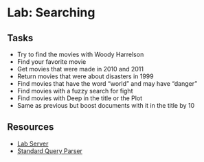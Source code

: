 # Lab: Searching

## Tasks
* Try to find the movies with Woody Harrelson
* Find your favorite movie
* Get movies that were made in 2010 and 2011
* Return movies that were about disasters in 1999
* Find movies that have the word “world” and may have “danger”
* Find movies with a fuzzy search for fight
* Find movies with Deep in the title or the Plot
* Same as previous but boost documents with it in the title by 10

## Resources
* [Lab Server](http://ec2-184-72-110-170.compute-1.amazonaws.com:8983/solr/#/movies/query)
* [Standard Query Parser](https://cwiki.apache.org/confluence/display/solr/The+Standard+Query+Parser)
